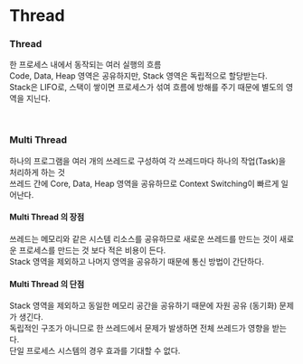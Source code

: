 # Thread

### Thread

한 프로세스 내에서 동작되는 여러 실행의 흐름<br>
Code, Data, Heap 영역은 공유하지만, Stack 영역은 독립적으로 할당받는다.<br>
Stack은 LIFO로, 스택이 쌓이면 프로세스가 섞여 흐름에 방해를 주기 때문에 별도의 영역을 지닌다.<br>

<br>

### Multi Thread
하나의 프로그램을 여러 개의 쓰레드로 구성하여 각 쓰레드마다 하나의 작업(Task)을 처리하게 하는 것 <br>
쓰레드 간에 Core, Data, Heap 영역을 공유하므로 Context Switching이 빠르게 일어난다.<br>

#### Multi Thread 의 장점

쓰레드는 메모리와 같은 시스템 리소스를 공유하므로 새로운 쓰레드를 만드는 것이 새로운 프로세스를 만드는 것 보다 적은 비용이 든다.<br>
Stack 영역을 제외하고 나머지 영역을 공유하기 때문에 통신 방법이 간단하다.<br>

#### Multi Thread 의 단점
Stack 영역을 제외하고 동일한 메모리 공간을 공유하기 때문에 자원 공유 (동기화) 문제가 생긴다.<br>
독립적인 구조가 아니므로 한 쓰레드에서 문제가 발생하면 전체 쓰레드가 영향을 받는다.<br>
단일 프로세스 시스템의 경우 효과를 기대할 수 없다.<br>
